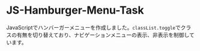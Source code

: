 # JS-Hamburger-Menu-Task
JavaScriptでハンバーガーメニューを作成しました。`classList.toggle`でクラスの有無を切り替えており、ナビゲーションメニューの表示、非表示を制御しています。
